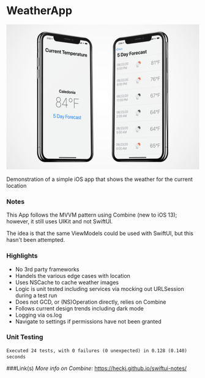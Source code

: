 # WeatherApp

![](images/hero.png)

Demonstration of a simple iOS app that shows the weather for the current location

### Notes
This App follows the MVVM pattern using Combine (new to iOS 13); however, it still uses UIKit and not SwiftUI.

The idea is that the same ViewModels could be used with SwiftUI, but this hasn't been attempted. 

### Highlights
- No 3rd party frameworks
- Handels the various edge cases with location
- Uses NSCache to cache weather images
- Logic is unit tested including services via mocking out URLSession during a test run
- Does not GCD, or (NS)Operation directly, relies on Combine 
- Follows current design trends including dark mode
- Logging via os.log
- Navigate to settings if permissions have not been granted

### Unit Testing

```
Executed 24 tests, with 0 failures (0 unexpected) in 0.128 (0.140) seconds
```

###Link(s)
*More info on Combine:*
https://heckj.github.io/swiftui-notes/
